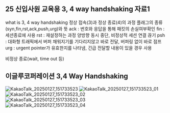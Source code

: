 ## 25 신입사원 교육용 3, 4 way handshaking 자료1
what is 3, 4 way handshaking
정상 접속(3)과 정상 종료(4)의 과정
플래그의 종류(syn,fin,rst,ack,push,urg)와 뜻
ack : 번호와 응답을 통해 패킷의 손실여부확인
fin : 세션종료에 사용
rst : 재설정하는 과정 양방향 동시 중단, 비정상적 세션 연결 끊기
psh : 대화형 트래픽에서 버퍼 채워지기를 기다리지않고 바로 전달, 버퍼링 없이 바로 점프
urg : urgent pointer가 유효한지를 나타냄, 긴급 전달할 내용이 있을 경우 사용

비정상 종료(wait, time out 등)

## 이글루코퍼레이션 3,4 Way Handshaking
![KakaoTalk_20250127_151733523](https://github.com/user-attachments/assets/ed2afef4-203a-4c91-9cad-1caa32919ecd)
![KakaoTalk_20250127_151733523_01](https://github.com/user-attachments/assets/35b4fd0a-a9ae-453a-b2e1-e8ec1e466a56)
![KakaoTalk_20250127_151733523_02](https://github.com/user-attachments/assets/e4406081-5296-4652-b322-4e7a8d63114a)
![KakaoTalk_20250127_151733523_03](https://github.com/user-attachments/assets/e939c4b2-bc2c-436f-b259-11f9928ad064)
![KakaoTalk_20250127_151733523_04](https://github.com/user-attachments/assets/66fc5457-a663-49b8-b868-067c7858d8cd)

